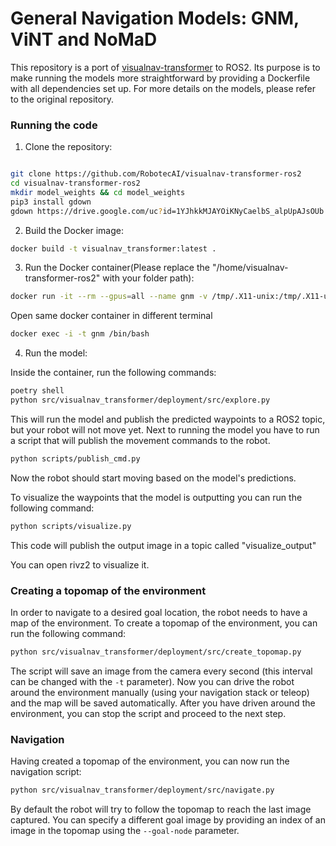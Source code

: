 # General Navigation Models: GNM, ViNT and NoMaD

This repository is a port of [visualnav-transformer](https://github.com/robodhruv/visualnav-transformer) to ROS2. Its purpose is to make running the models more straightforward by providing a Dockerfile with all dependencies set up. For more details on the models, please refer to the original repository.

### Running the code

1. Clone the repository:
```bash

git clone https://github.com/RobotecAI/visualnav-transformer-ros2
cd visualnav-transformer-ros2
mkdir model_weights && cd model_weights
pip3 install gdown 
gdown https://drive.google.com/uc?id=1YJhkkMJAYOiKNyCaelbS_alpUpAJsOUb -O nomad.pth
```

2. Build the Docker image:
```bash
docker build -t visualnav_transformer:latest .
```

3. Run the Docker container(Please replace the "/home/visualnav-transformer-ros2" with your folder path):
```bash
docker run -it --rm --gpus=all --name gnm -v /tmp/.X11-unix:/tmp/.X11-unix -e DISPLAY=$DISPLAY --network=host --user root -v /home/ubuntu/visualnav-transformer-ros2:/visualnav-transformer visualnav_transformer:latest
```

Open same docker container in different terminal
```bash
docker exec -i -t gnm /bin/bash
```

4. Run the model:

Inside the container, run the following commands:
```bash
poetry shell
python src/visualnav_transformer/deployment/src/explore.py
```
This will run the model and publish the predicted waypoints to a ROS2 topic, but your robot will not move yet. Next to running the model you have to run a script that will publish the movement commands to the robot.

```bash
python scripts/publish_cmd.py
```

Now the robot should start moving based on the model's predictions.

To visualize the waypoints that the model is outputting you can run the following command:
```bash
python scripts/visualize.py
```
This code will publish the output image in a topic called "visualize_output"

You can open rivz2 to visualize it. 

### Creating a topomap of the environment

In order to navigate to a desired goal location, the robot needs to have a map of the environment. To create a topomap of the environment, you can run the following command:
```bash
python src/visualnav_transformer/deployment/src/create_topomap.py
```
The script will save an image from the camera every second (this interval can be changed with the `-t` parameter). Now you can drive the robot around the environment manually (using your navigation stack or teleop) and the map will be saved automatically. After you have driven around the environment, you can stop the script and proceed to the next step.

### Navigation
Having created a topomap of the environment, you can now run the navigation script:
```bash
python src/visualnav_transformer/deployment/src/navigate.py
```
By default the robot will try to follow the topomap to reach the last image captured. You can specify a different goal image by providing an index of an image in the topomap using the `--goal-node` parameter.
